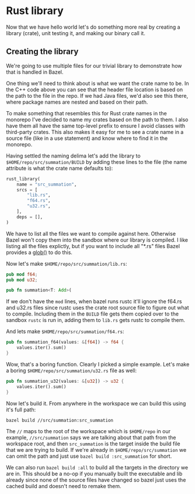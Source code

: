# Rust library

Now that we have hello world let's do something more real by creating a library (crate), unit testing it, and making our binary call it.

## Creating the library
We're going to use multiple files for our trivial library to demonstrate how that is handled in Bazel.

One thing we'll need to think about is what we want the crate name to be. In the C++ code above you can see that the header file location is based on the path to the
file in the repo. If we had Java files, we'd also see this there, where package names are nested and based on their
path.

To make something that resembles this for Rust crate names in the monorepo I've decided to name my crates based
on the path to them. I also have them all have the same top-level prefix to ensure I avoid classes with third-party
crates. This also makes it easy for me to see a crate name in a source file (like in a use statement) and know
where to find it in the monorepo.

Having settled the naming delima let's add the library to `$HOME/repo/src/summation/BUILD` by adding these lines to the file (the name attribute is what the crate name defaults to):
```python
rust_library(
    name = "src_summation",
    srcs = [
        "lib.rs",
        "f64.rs",
        "u32.rs",
    ],
    deps = [],
)
```

We have to list all the files we want to compile against here. Otherwise Bazel won't copy them into the sandbox where our library is compiled.
I like listing all the files explictly, but if you want to include all "*.rs" files Bazel provides a [glob()](https://bazel.build/reference/be/functions#glob) to do this.

Now let's make `$HOME/repo/src/summation/lib.rs`:
```rust
pub mod f64;
pub mod u32;

pub fn summation<T: Add>(
```

If we don't have the `mod` lines, when bazel runs rustc it'll ignore the f64.rs and u32.rs files since rustc uses the crate root source file to figure out what to compile.
Including them in the `BUILD` file gets them copied over to the sandbox `rustc` is run in, adding them to `lib.rs` gets rustc to compile them.

And lets make `$HOME/repo/src/summation/f64.rs`:
```rust
pub fn summation_f64(values: &[f64]) -> f64 {
    values.iter().sum()
}
```

Wow, that's a boring function. Clearly I picked a simple example. Let's make a boring `$HOME/repo/src/summation/u32.rs` file as well:
```rust
pub fn summation_u32(values: &[u32]) -> u32 {
    values.iter().sum()
}
```

Now let's build it. From anywhere in the workspace we can build this using it's full path:
```shell
bazel build //src/summation:src_summation
```

The `//` maps to the root of the workspace which is `$HOME/repo` in our example, `//src/summation` says we are talking about that path from the workspace root,
and then `src_summation` is the target inside the build file that we are trying to build. If we're already in `$HOME/repo/src/summation` we can omit the path
and just use `bazel build :src_summation` for short.

We can also run `bazel build :all` to build all the targets in the directory we are in. This should be a no-op if you manually built the executable and lib already
since none of the source files have changed so bazel just uses the cached build and doesn't need to remake them.

